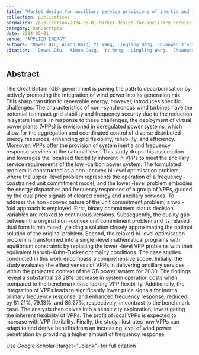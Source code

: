 ```yaml
---
title: "Market design for ancillary service provisions of inertia and frequency response via virtual power plants: A non-convex bi-level optimisation approach"
collection: publications
permalink: /publication/2024-05-01-Market-design-for-ancillary-service-provisions-of-inertia-and-frequency-response-via-virtual-power-plants-A-non-convex-bi-level-optimisation-approach
category: manuscripts
date: 2024-05-01
venue: 'APPLIED ENERGY'
authors: 'Dawei Qiu, Aimon Baig, Yi Wang, Lingling Wang, Chuanwen Jiang, Goran Strbac'
citation: ' Dawei Qiu,  Aimon Baig,  Yi Wang,  Lingling Wang,  Chuanwen Jiang,  Goran Strbac, &quot;Market design for ancillary service provisions of inertia and frequency response via virtual power plants: A non-convex bi-level optimisation approach.&quot; APPLIED ENERGY, 2024.'
---
```


## Abstract

The Great Britain (GB) government is paving the path to decarbonisation by actively promoting the integration of wind power into its generation mix. This sharp transition to renewable energy, however, introduces specific challenges. The characteristics of non -synchronous wind turbines have the potential to impact grid stability and frequency security due to the reduction in system inertia. In response to these challenges, the deployment of virtual power plants (VPPs) is envisioned in deregulated power systems, which allow for the aggregation and coordinated control of diverse distributed energy resources, enhancing grid flexibility, reliability, and efficiency. Moreover, VPPs offer the provision of system inertia and frequency response services at the national level. This study drops this assumption and leverages the localised flexibility inherent in VPPs to meet the ancillary service requirements of the low -carbon power system. The formulated problem is constructed as a non -convex bi-level optimisation problem, where the upper -level problem represents the operation of a frequency -constrained unit commitment model, and the lower -level problem embodies the energy dispatches and frequency responses of a group of VPPs, guided by the dual price signals of cleared energy and ancillary services. To address the non -convex nature of the unit commitment problem, a two -fold approach is employed. First, binary commitment status decision variables are relaxed to continuous versions. Subsequently, the duality gap between the original non -convex unit commitment problem and its relaxed dual form is minimised, yielding a solution closely approximating the optimal solution of the original problem. Second, the relaxed bi-level optimisation problem is transformed into a single -level mathematical programs with equilibrium constraints by replacing the lower -level VPP problems with their equivalent Karush-Kuhn-Tucker optimality conditions. The case studies conducted in this work encompass a comprehensive scope. Initially, the study evaluates the effectiveness of VPPs in delivering ancillary services within the projected context of the GB power system for 2030. The findings reveal a substantial 28.28% decrease in system operation costs when compared to the benchmark case lacking VPP flexibility. Additionally, the integration of VPPs leads to significantly lower price signals for inertia, primary frequency response, and enhanced frequency response, reduced by 81.21%, 79.13%, and 86.27%, respectively, in contrast to the benchmark case. The analysis then delves into a sensitivity exploration, investigating the inherent flexibility of VPPs. The profit of local VPPs is expected to increase with VPP flexibility. Finally, the study illustrates how VPPs can adapt to and derive benefits from an increasing level of wind power penetration by providing a higher amount of frequency response.

Use [Google Scholar](https://scholar.google.com/scholar?q=Market+design+for+ancillary+service+provisions+of+inertia+and+frequency+response+via+virtual+power+plants:+A+non+convex+bi+level+optimisation+approach){:target="_blank"} for full citation